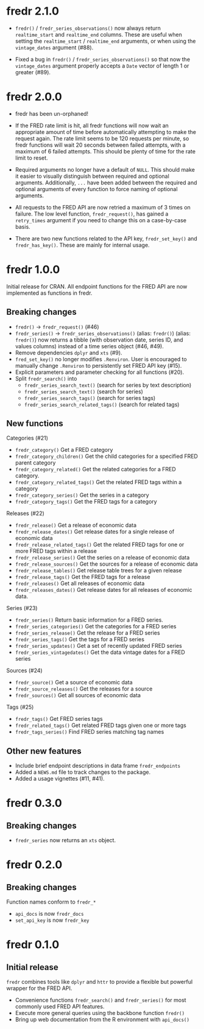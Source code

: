 # fredr 2.1.0

* `fredr()` / `fredr_series_observations()` now always return `realtime_start`
  and `realtime_end` columns. These are useful when setting the
  `realtime_start` / `realtime_end` arguments, or when using the `vintage_dates`
  argument (#88).

* Fixed a bug in `fredr()` / `fredr_series_observations()` so that now the 
  `vintage_dates` argument properly accepts a `Date` vector of length 1 or
  greater (#89).

# fredr 2.0.0

* fredr has been un-orphaned!

* If the FRED rate limit is hit, all fredr functions will now wait an
  appropriate amount of time before automatically attempting to make the
  request again. The rate limit seems to be 120 requests per minute, so
  fredr functions will wait 20 seconds between failed attempts, with a
  maximum of 6 failed attempts. This should be plenty of time for the rate
  limit to reset.

* Required arguments no longer have a default of `NULL`. This should make it
  easier to visually distinguish between required and optional arguments.
  Additionally, `...` have been added between the required and optional
  arguments of every function to force naming of optional arguments.

* All requests to the FRED API are now retried a maximum of 3 times on failure.
  The low level function, `fredr_request()`, has gained a `retry_times` argument
  if you need to change this on a case-by-case basis.

* There are two new functions related to the API key, `fredr_set_key()` and
  `fredr_has_key()`. These are mainly for internal usage.

# fredr 1.0.0

Initial release for CRAN.  All endpoint functions for the FRED API are now 
implemented as functions in fredr.

## Breaking changes

- `fredr()` -> `fredr_request()` (#46)
- `fredr_series()` -> `fredr_series_observations()` (alias: `fredr()`) (alias: `fredr()`) now returns a tibble (with observation date, series ID, and values columns) instead of a time series object (#46, #49).
- Remove dependencies `dplyr` and `xts` (#9).
- `fred_set_key()` no longer modifies `.Renviron`. User is encouraged to manually change `.Renviron` to persistently set FRED API key (#15).
- Explicit parameters and parameter checking for all functions (#20).
- Split `fredr_search()` into
  - `fredr_series_search_text()` (search for series by text description)
  - `fredr_series_search_text()` (search for series)
  - `fredr_series_search_tags()` (search for series tags)
  - `fredr_series_search_related_tags()` (search for related tags)
  
## New functions

Categories (#21)

- `fredr_category()` Get a FRED category
- `fredr_category_children()` Get the child categories for a specified FRED parent category
- `fredr_category_related()` Get the related categories for a FRED category.
- `fredr_category_related_tags()` Get the related FRED tags within a category
- `fredr_category_series()` Get the series in a category
- `fredr_category_tags()` Get the FRED tags for a category

Releases (#22)

- `fredr_release()` Get a release of economic data
- `fredr_release_dates()` Get release dates for a single release of economic data
- `fredr_release_related_tags()` Get the related FRED tags for one or more FRED tags within a release
- `fredr_release_series()` Get the series on a release of economic data
- `fredr_release_sources()` Get the sources for a release of economic data
- `fredr_release_tables()` Get release table trees for a given release
- `fredr_release_tags()` Get the FRED tags for a release
- `fredr_releases()` Get all releases of economic data
- `fredr_releases_dates()` Get release dates for all releases of economic data.

Series (#23)

- `fredr_series()` Return basic information for a FRED series.
- `fredr_series_categories()` Get the categories for a FRED series
- `fredr_series_release()` Get the release for a FRED series
- `fredr_series_tags()` Get the tags for a FRED series
- `fredr_series_updates()` Get a set of recently updated FRED series
- `fredr_series_vintagedates()` Get the data vintage dates for a FRED series

Sources (#24)

- `fredr_source()` Get a source of economic data
- `fredr_source_releases()` Get the releases for a source
- `fredr_sources()` Get all sources of economic data

Tags (#25)

- `fredr_tags()` Get FRED series tags
- `fredr_related_tags()` Get related FRED tags given one or more tags
- `fredr_tags_series()` Find FRED series matching tag names
  
## Other new features

- Include brief endpoint descriptions in data frame `fredr_endpoints`
- Added a `NEWS.md` file to track changes to the package.
- Added a usage vignettes (#11, #41).

# fredr 0.3.0

## Breaking changes

- `fredr_series` now returns an `xts` object.

# fredr 0.2.0

## Breaking changes

Function names conform to `fredr_*`
- `api_docs` is now `fredr_docs`
- `set_api_key` is now `fredr_key`

# fredr 0.1.0

## Initial release

`fredr` combines tools like `dplyr` and `httr` to provide a flexible but powerful wrapper for the FRED API.
- Convenience functions `fredr_search()` and `fredr_series()` for most commonly used FRED API features.
- Execute more general queries using the backbone function `fredr()`
- Bring up web documentation from the R environment with `api_docs()`
